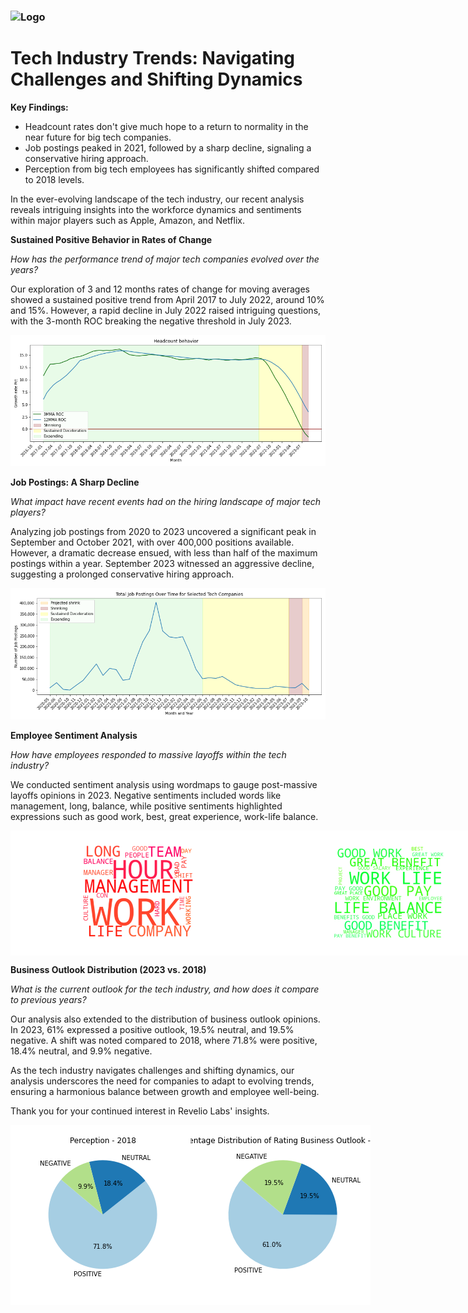<h3 align="Left">
    <img alt="Logo" title="#logo" width="250px" src="https://www.naswa.org/sites/default/files/2022-07/Revelio-Labs-Uniform.png">
    <br>
</h3>

# Tech Industry Trends: Navigating Challenges and Shifting Dynamics

**Key Findings:**
- Headcount rates don't give much hope to a return to normality in the near future for big tech companies.
- Job postings peaked in 2021, followed by a sharp decline, signaling a conservative hiring approach.
- Perception from big tech employees has significantly shifted compared to 2018 levels.

In the ever-evolving landscape of the tech industry, our recent analysis reveals intriguing insights into the workforce dynamics and sentiments within major players such as Apple, Amazon, and Netflix.

**Sustained Positive Behavior in Rates of Change**

*How has the performance trend of major tech companies evolved over the years?*

Our exploration of 3 and 12 months rates of change for moving averages showed a sustained positive trend from April 2017 to July 2022, around 10% and 15%. However, a rapid decline in July 2022 raised intriguing questions, with the 3-month ROC breaking the negative threshold in July 2023.

![Headcount ROC](plots/headcount_roc.png)

**Job Postings: A Sharp Decline**

*What impact have recent events had on the hiring landscape of major tech players?*

Analyzing job postings from 2020 to 2023 uncovered a significant peak in September and October 2021, with over 400,000 positions available. However, a dramatic decrease ensued, with less than half of the maximum postings within a year. September 2023 witnessed an aggressive decline, suggesting a prolonged conservative hiring approach.

![Job Postings](plots/postings.png)

**Employee Sentiment Analysis**

*How have employees responded to massive layoffs within the tech industry?*

We conducted sentiment analysis using wordmaps to gauge post-massive layoffs opinions in 2023. Negative sentiments included words like management, long, balance, while positive sentiments highlighted expressions such as good work, best, great experience, work-life balance.

<div style="display:flex; justify-content: space-between;">
    <img alt="Negative Sentiments 2018" title="Negative Sentiments 2018" width="400px" src="plots/wordcloud_red.png">
    <img alt="Positive Sentiments 2023" title="Positive Sentiments 2023" width="400px" src="plots/wordcloud_green.png">
</div>

**Business Outlook Distribution (2023 vs. 2018)**

*What is the current outlook for the tech industry, and how does it compare to previous years?*

Our analysis also extended to the distribution of business outlook opinions. In 2023, 61% expressed a positive outlook, 19.5% neutral, and 19.5% negative. A shift was noted compared to 2018, where 71.8% were positive, 18.4% neutral, and 9.9% negative.

As the tech industry navigates challenges and shifting dynamics, our analysis underscores the need for companies to adapt to evolving trends, ensuring a harmonious balance between growth and employee well-being.

Thank you for your continued interest in Revelio Labs' insights.


<div style="display:flex; justify-content: space-between;">
    <img alt="Negative Sentiments 2018" title="Negative Sentiments 2018" width="400px" src="plots/opinions_2018a.png">
    <img alt="Positive Sentiments 2023" title="Positive Sentiments 2023" width="400px" src="plots/opinions_2023.png">
</div>



